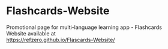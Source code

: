 # Flashcards-Website
Promotional page for multi-language learning app - Flashcards </br> 
Website available at </br>
https://refzero.github.io/Flascards-Website/